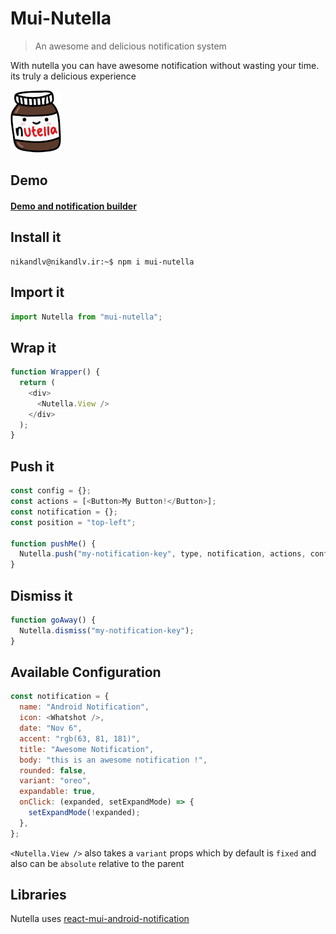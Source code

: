 # Mui-Nutella

> An awesome and delicious notification system

With nutella you can have awesome notification without wasting your time. its truly a delicious experience

![Nutella boi](./icon.png)

## Demo

#### [Demo and notification builder](http://nikandlv.github.io/mui-nutella)

## Install it

```console
nikandlv@nikandlv.ir:~$ npm i mui-nutella
```

## Import it

```javascript
import Nutella from "mui-nutella";
```

## Wrap it

```javascript
function Wrapper() {
  return (
    <div>
      <Nutella.View />
    </div>
  );
}
```

## Push it

```javascript
const config = {};
const actions = [<Button>My Button!</Button>];
const notification = {};
const position = "top-left";

function pushMe() {
  Nutella.push("my-notification-key", type, notification, actions, config);
}
```

## Dismiss it

```javascript
function goAway() {
  Nutella.dismiss("my-notification-key");
}
```

## Available Configuration

```javascript
const notification = {
  name: "Android Notification",
  icon: <Whatshot />,
  date: "Nov 6",
  accent: "rgb(63, 81, 181)",
  title: "Awesome Notification",
  body: "this is an awesome notification !",
  rounded: false,
  variant: "oreo",
  expandable: true,
  onClick: (expanded, setExpandMode) => {
    setExpandMode(!expanded);
  },
};
```

`<Nutella.View />` also takes a `variant` props which by default is `fixed` and also can be `absolute` relative to the parent

## Libraries

Nutella uses [react-mui-android-notification](https://github.com/nikandlv/react-mui-android-notification)
